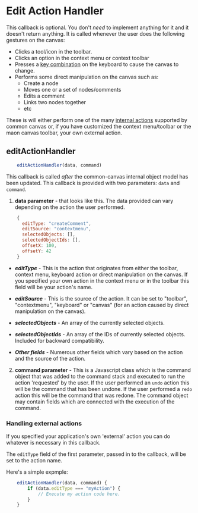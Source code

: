 # Edit Action Handler

This callback is optional. You don't *need* to implement anything for it and it doesn't return anything. It is called whenever the user does the following gestures on the canvas:

* Clicks a tool/icon in the toolbar.
* Clicks an option in the context menu or context toolbar
* Presses a [key combination](03.05-keyboard-support.md) on the keyboard to cause the canvas to change.
* Performs some direct manipulation on the canvas such as:
    * Create a node
    * Moves one or a set of nodes/comments
    * Edits a comment
    * Links two nodes together
    * etc

These is will either perform one of the many [internal actions](03.11-internal-actions.md) supported by common canvas or, if you have customized the context menu/toolbar or the maon canvas toolbar, your own external action.

## editActionHandler
```js
    editActionHandler(data, command)
```

This callback is called *after* the common-canvas internal object model has been updated.  This callback is provided with two parameters: `data` and `command`.

1. **data parameter** - that looks like this. The data provided can vary depending on the action the user performed.
```js
    {
      editType: "createComment",
      editSource: "contextmenu",
      selectedObjects: [],
      selectedObjectIds: [],
      offsetX: 100,
      offsetY: 42
    }
```

   + ***editType*** - This is the action that originates from either the toolbar, context menu, keyboard action or direct manipulation on the canvas. If you specified your own action in the context menu or in the toolbar this field will be your action's name.

   + ***editSource*** - This is the source of the action. It can be set to "toolbar", "contextmenu", "keyboard" or "canvas" (for an action caused by direct manipulation on the canvas).

   + ***selectedObjects*** - An array of the currently selected objects.

   + ***selectedObjectIds*** - An array of the IDs of currently selected objects. Included for backward compatibility.

   + ***Other fields*** - Numerous other fields which vary based on the action and the source of the action.

2. **command parameter** - This is a Javascript class which is the command object that was added to the command stack and executed to run the action 'requested' by the user. If the user performed an `undo` action this will be the command that has been undone. If the user performed a `redo` action this will be the command that was redone. The command object may contain fields which are connected with the execution of the command.

### Handling external actions

If you specified your application's own 'external' action you can do whatever is necessary in this callback.

The `editType` field of the first parameter, passed in to the callback, will be set to the action name.

Here's a simple expmple:

```js
    editActionHandler(data, command) {
        if (data.editType === "myAction") {
            // Execute my action code here.
        }
    }
```
